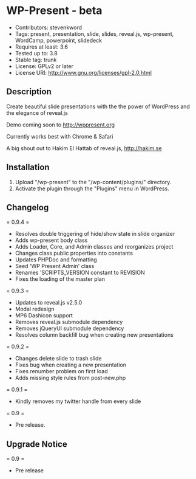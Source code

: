 WP-Present - beta
=================
* Contributors: stevenkword
* Tags: present, presentation, slide, slides, reveal.js, wp-present, WordCamp, powerpoint, slidedeck
* Requires at least: 3.6
* Tested up to: 3.8
* Stable tag: trunk
* License: GPLv2 or later
* License URI: http://www.gnu.org/licenses/gpl-2.0.html

## Description ##

Create beautiful slide presentations with the the power of WordPress and the elegance of reveal.js

Demo coming soon to http://wppresent.org

Currently works best with Chrome & Safari

A big shout out to Hakim El Hattab of reveal.js, http://hakim.se

## Installation ##
1. Upload "/wp-present" to the "/wp-content/plugins/" directory.
2. Activate the plugin through the "Plugins" menu in WordPress.

## Changelog ##
= 0.9.4 =
* Resolves double triggering of hide/show state in slide organizer
* Adds wp-present body class
* Adds Loader, Core, and Admin classes and reorganizes project
* Changes class public properties into constants
* Updates PHPDoc and formatting
* Seed 'WP Present Admin' class
* Renames 'SCRIPTS_VERSION constant to REVISION
* Fixes the loading of the master plan

= 0.9.3 =
* Updates to reveal.js v2.5.0
* Modal redesign
* MP6 Dashicon support
* Removes reveal.js submodule dependency
* Removes jQueryUI submodule dependency
* Resolves column backfill bug when creating new presentations

= 0.9.2 =
* Changes delete slide to trash slide
* Fixes bug when creating a new presentation
* Fixes renumber problem on first load
* Adds missing style rules from post-new.php

= 0.9.1 =
* Kindly removes my twitter handle from every slide

= 0.9 =
* Pre release.

## Upgrade Notice ##
= 0.9 =
* Pre release
